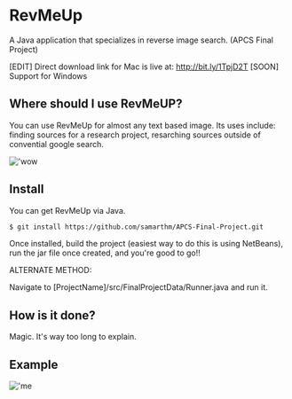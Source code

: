 # RevMeUp
A Java application that specializes in reverse image search. (APCS Final Project)

[EDIT] Direct download link for Mac is live at: http://bit.ly/1TpjD2T
[SOON] Support for Windows

## Where should I use RevMeUP?

You can use RevMeUp for almost any text based image. Its uses include: finding sources for a research project,
resarching sources outside of convential google search.

!['wow](http://i.giphy.com/dARUXSVNXc5Da.gif)

## Install

You can get RevMeUp via Java.

```bash
$ git install https://github.com/samarthm/APCS-Final-Project.git
```

Once installed, build the project (easiest way to do this is using NetBeans), run the jar file once created, and you're good to go!!

ALTERNATE METHOD: 

Navigate to [ProjectName]/src/FinalProjectData/Runner.java and run it.

## How is it done?
Magic. It's way too long to explain.

## Example
!['me](http://puu.sh/oMggf/b47ac0b0f2.png)
